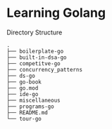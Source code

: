 # Learning Golang

Directory Structure
```
.
├── boilerplate-go
├── built-in-dsa-go
├── competitve-go
├── concurrency_patterns
├── ds-go
├── go-book
├── go.mod
├── ide-go
├── miscellaneous
├── programs-go
├── README.md
└── tour-go
```
